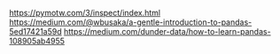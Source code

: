 https://pymotw.com/3/inspect/index.html
https://medium.com/@wbusaka/a-gentle-introduction-to-pandas-5ed17421a59d
https://medium.com/dunder-data/how-to-learn-pandas-108905ab4955

